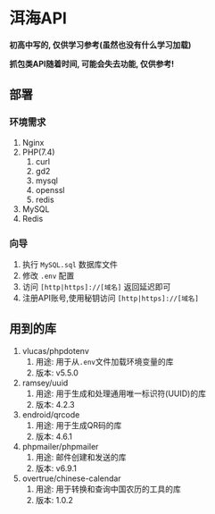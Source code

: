 # 洱海API

**初高中写的, 仅供学习参考(虽然也没有什么学习加载)**

**抓包类API随着时间, 可能会失去功能, 仅供参考!**

## 部署

### 环境需求

1. Nginx
2. PHP(7.4)
   1. curl
   2. gd2
   3. mysql
   4. openssl
   5. redis
3. MySQL
4. Redis

### 向导

1. 执行 `MySQL.sql` 数据库文件
2. 修改 `.env` 配置
3. 访问 `[http|https]://[域名]` 返回延迟即可
4. 注册API账号,使用秘钥访问 `[http|https]://[域名]`

## 用到的库

1.  vlucas/phpdotenv
    1. 用途: 用于从`.env`文件加载环境变量的库
    2. 版本: v5.5.0
2.  ramsey/uuid
    1.  用途: 用于生成和处理通用唯一标识符(UUID)的库
    2.  版本: 4.2.3
3. endroid/qrcode
   1. 用途: 用于生成QR码的库
   2. 版本: 4.6.1
4. phpmailer/phpmailer
   1. 用途: 邮件创建和发送的库
   2. 版本: v6.9.1
5. overtrue/chinese-calendar
   1. 用途: 用于转换和查询中国农历的工具的库
   2. 版本: 1.0.2
